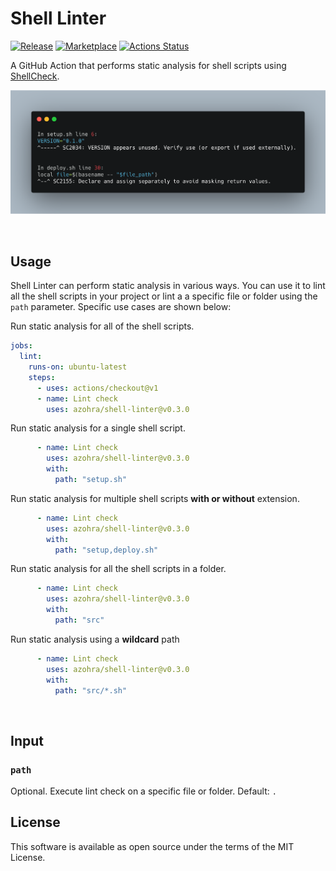 # Shell Linter

[![Release](https://img.shields.io/github/release/azohra/shell-linter.svg)](https://github.com/azohra/shell-linter/releases)
[![Marketplace](https://img.shields.io/badge/GitHub-Marketplace-red.svg)](https://github.com/marketplace/actions/shell-linter)
[![Actions Status](https://github.com/azohra/shell-linter/workflows/CI-workflow/badge.svg)](https://github.com/azohra/shell-linter/actions?query=branch%3Adevelop)


A GitHub Action that performs static analysis for shell scripts using [ShellCheck](https://github.com/koalaman/shellcheck).

![](docs/images/preview.png)

<br>

## Usage

Shell Linter can perform static analysis in various ways. You can use it to lint all the shell scripts in your project or lint a a specific file or folder using the `path` parameter. Specific use cases are shown below:

Run static analysis for all of the shell scripts.
```yml
jobs:
  lint:
    runs-on: ubuntu-latest
    steps:
      - uses: actions/checkout@v1
      - name: Lint check
        uses: azohra/shell-linter@v0.3.0
```

Run static analysis for a single shell script.
```yml
      - name: Lint check
        uses: azohra/shell-linter@v0.3.0
        with:
          path: "setup.sh"
```

Run static analysis for multiple shell scripts **with or without** extension.
```yml
      - name: Lint check
        uses: azohra/shell-linter@v0.3.0
        with:
          path: "setup,deploy.sh"
```

Run static analysis for all the shell scripts in a folder.
```yml
      - name: Lint check
        uses: azohra/shell-linter@v0.3.0
        with:
          path: "src"
```

Run static analysis using a **wildcard** path
```yml
      - name: Lint check
        uses: azohra/shell-linter@v0.3.0
        with:
          path: "src/*.sh"
```
<br>

## Input

### `path`

Optional. Execute lint check on a specific file or folder. Default: `.`

## License
This software is available as open source under the terms of the MIT License.
